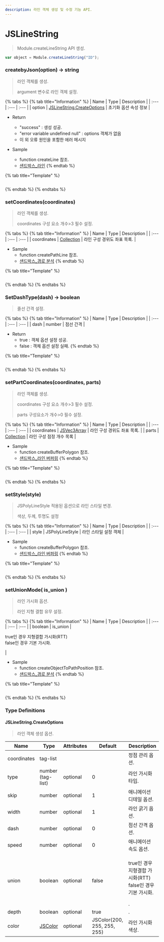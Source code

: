 ```yaml
---
description: 라인 객체 생성 및 수정 기능 API.
---
```


# JSLineString

> Module.createLineString API 생성.

```javascript
var object = Module.createLineString("ID");
```

### createbyJson(option) → string

> 라인 객체를 생성.
>
> argument 변수로 라인 객체 설정.

{% tabs %}
{% tab title="Information" %}
| Name | Type | Description |
| :--- | :--- | :--- |
| option | [JSLineString.CreateOptions](jslinestring.md#jslinestring.createoptions) | 초기화 옵션 속성 정보 |
	
* Return
  * "success" : 생성 성공.
  * "error variable undefined null" : options 객체가 없음
  * 이 외 오류 원인을 포함한 에러 메시지
  
* Sample
  * function createLine 참조.
  * [샌드박스\_라인](http://sandbox.dtwincloud.com/code/main.do?id=object_line_Json)
{% endtab %}

{% tab title="Template" %}
```javascript
```
{% endtab %}
{% endtabs %}

### setCoordinates(coordinates)

> 라인 객체를 생성.
>
> coordinates 구성 요소 개수&gt;3 필수 설정.

{% tabs %}
{% tab title="Information" %}
| Name | Type | Description |
| :--- | :--- | :--- |
| coordinates | [Collection](../core/collection.md) | 라인 구성 경위도 좌표 목록. |

* Sample
  * function createPathLine 참조.
  * [샌드박스\_경로 분석](http://sandbox.dtwincloud.com/code/main.do?id=analysis_line_path_distance)
{% endtab %}

{% tab title="Template" %}
```javascript
```
{% endtab %}
{% endtabs %}

### SetDashType(dash) → boolean

> 줄선 간격 설정.

{% tabs %}
{% tab title="Information" %}
| Name | Type | Description |
| :--- | :--- | :--- |
| dash | number | 점선 간격 |

* Return
  * true : 객체 옵션 설정 성공.
  * false : 객체 옵션 설정 실패.
{% endtab %}

{% tab title="Template" %}
```javascript
```
{% endtab %}
{% endtabs %}

### setPartCoordinates(coordinates, parts)

> 라인 객체를 생성.
>
> coordinates 구성 요소 개수&gt;3 필수 설정.
>
> parts 구성요소가 개수&gt;0 필수 설정.

{% tabs %}
{% tab title="Information" %}
| Name | Type | Description |
| :--- | :--- | :--- |
| coordinates | [JSVec3Array](../core/jsvec3array.md) | 라인 구성 경위도 좌표 목록. |
| parts | [Collection](../core/collection.md) | 라인 구성 점정 개수 목록 |

* Sample
  * function createBufferPolygon 참조.
  * [샌드박스\_라인 버퍼링](http://sandbox.dtwincloud.com/code/main.do?id=object_line_buffering)
{% endtab %}

{% tab title="Template" %}
```javascript
```
{% endtab %}
{% endtabs %}

### setStyle(style)

> JSPolyLineStyle 적용된 옵션으로 라인 스타일 변경.
> 
> 색상, 두께, 투명도 설정

{% tabs %}
{% tab title="Information" %}
| Name | Type | Description |
| :--- | :--- | :--- |
| style | JSPolyLineStyle | 라인 스타일 설정 객체 |

* Sample
  * function createBufferPolygon 참조.
  * [샌드박스\_라인 버퍼링](http://sandbox.dtwincloud.com/code/main.do?id=object_line_buffering)
{% endtab %}

{% tab title="Template" %}
```javascript
```
{% endtab %}
{% endtabs %}

### setUnionMode( is\_union )

> 라인 가시화 옵션.
>
> 라인 지형 결합 유무 설정.

{% tabs %}
{% tab title="Information" %}
| Name | Type | Description |
| :--- | :--- | :--- |
| boolean | is\_union | <p>true인 경우 지형결합 가시화(RTT)<br>false인 경우 기본 가시화.</p> |

* Sample
  * function createObjectToPathPosition 참조.
  * [샌드박스\_경로 분석](http://sandbox.dtwincloud.com/code/main.do?id=analysis_line_path_distance)
{% endtab %}

{% tab title="Template" %}
```javascript
```
{% endtab %}
{% endtabs %}

### Type Definitions

#### JSLineString.CreateOptions

> 라인 객체 생성 옵션.

| Name     | Type                           | Attributes | Default | Description              |
| ------ | -------------------------------- | -------- | ----- | ---------------------- |
| coordinates | tag-list                    |            |         | 정점 관리 옵션.        |
| type | number (tag-list)  				| optional   | 0        | 라인 가시화 타입.     |
| skip  | number							| optional   | 1        | 애니메이션 디테일 옵션.  |
| width  | number 							| optional   | 1        | 라인 굵기 옵션.     |
| dash  | number							| optional   | 0        | 점선 간격 옵션.      |
| speed  | number							| optional   | 0       | 애니메이션 속도 옵션.   |
| union  | boolean						    | optional   | false   | <p>true인 경우 지형결합 가시화(RTT)<br>false인 경우 기본 가시화.</p>. |
| depth  | boolean					        | optional   | true        | .               |
| color  | [JSColor](../core/jscolor.md) 	| optional   | JSColor(200, 255, 255, 255) | 라인 가시화 색상.      |